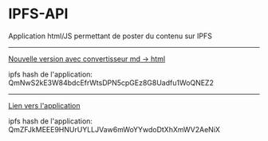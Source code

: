 # IPFS-API

Application html/JS permettant de poster du contenu sur IPFS

________


[Nouvelle version avec convertisseur md -> html](https://ipfs.io/ipfs/QmNwS2kE3W84bdcEfrWtsDPN5cpGEz8G8Uadfu1WoQNEZ2)

ipfs hash de l'application: QmNwS2kE3W84bdcEfrWtsDPN5cpGEz8G8Uadfu1WoQNEZ2


________

[Lien vers l'application](https://ipfs.io/ipfs/QmZFJkMEEE9HNUrUYLLJVaw6mWoYYwdoDtXhXmWV2AeNiX)

ipfs hash de l'application: QmZFJkMEEE9HNUrUYLLJVaw6mWoYYwdoDtXhXmWV2AeNiX
